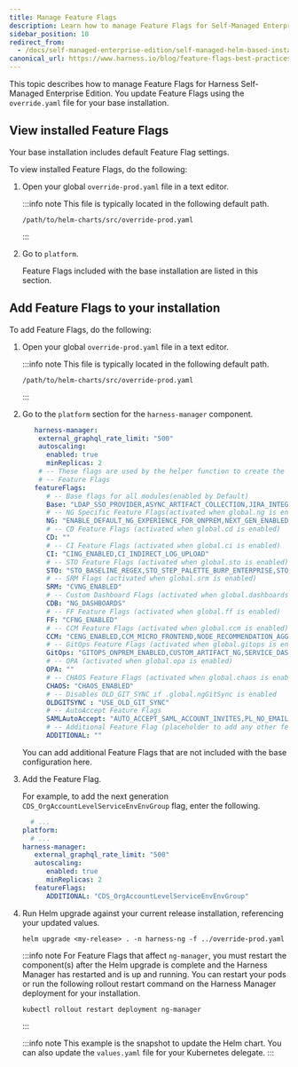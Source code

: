 ```yaml
---
title: Manage Feature Flags
description: Learn how to manage Feature Flags for Self-Managed Enterprise Edition on-prem Helm installations.
sidebar_position: 10
redirect_from:
  - /docs/self-managed-enterprise-edition/self-managed-helm-based-install/manage-feature-flags/
canonical_url: https://www.harness.io/blog/feature-flags-best-practices
---
```


This topic describes how to manage Feature Flags for Harness Self-Managed Enterprise Edition. You update Feature Flags using the `override.yaml` file for your base installation.

## View installed Feature Flags

Your base installation includes default Feature Flag settings.

To view installed Feature Flags, do the following:

1. Open your global `override-prod.yaml` file in a text editor.

   :::info note
   This file is typically located in the following default path.

   ```
   /path/to/helm-charts/src/override-prod.yaml
   ```
   :::



2. Go to `platform`.

   Feature Flags included with the base installation are listed in this section.

## Add Feature Flags to your installation

To add Feature Flags, do the following:

1. Open your global `override-prod.yaml` file in a text editor.

   :::info note
   This file is typically located in the following default path.

   ```
   /path/to/helm-charts/src/override-prod.yaml
   ```
   :::

2. Go to the `platform` section for the `harness-manager` component.

   ```yaml
      harness-manager:
       external_graphql_rate_limit: "500"
       autoscaling:
         enabled: true
         minReplicas: 2
       # -- These flags are used by the helper function to create the FEATURES config value based off the global.<feature>.enabled boolean
       # -- Feature Flags
      featureFlags:
         # -- Base flags for all modules(enabled by Default)
         Base: "LDAP_SSO_PROVIDER,ASYNC_ARTIFACT_COLLECTION,JIRA_INTEGRATION,AUDIT_TRAIL_UI,GDS_TIME_SERIES_SAVE_PER_MINUTE,STACKDRIVER_SERVICEGUARD,BATCH_SECRET_DECRYPTION,TIME_SERIES_SERVICEGUARD_V2,TIME_SERIES_WORKFLOW_V2,CUSTOM_DASHBOARD,GRAPHQL,CV_FEEDBACKS,LOGS_V2_247,UPGRADE_JRE,LOG_STREAMING_INTEGRATION,NG_HARNESS_APPROVAL,GIT_SYNC_NG,NG_SHOW_DELEGATE,NG_CG_TASK_ASSIGNMENT_ISOLATION,AZURE_CLOUD_PROVIDER_VALIDATION_ON_DELEGATE,TERRAFORM_AWS_CP_AUTHENTICATION,NG_TEMPLATES,NEW_DEPLOYMENT_FREEZE,HELM_CHART_AS_ARTIFACT,RESOLVE_DEPLOYMENT_TAGS_BEFORE_EXECUTION,WEBHOOK_TRIGGER_AUTHORIZATION,GITHUB_WEBHOOK_AUTHENTICATION,CUSTOM_MANIFEST,GIT_ACCOUNT_SUPPORT,AZURE_WEBAPP,LDAP_GROUP_SYNC_JOB_ITERATOR,POLLING_INTERVAL_CONFIGURABLE,APPLICATION_DROPDOWN_MULTISELECT,USER_GROUP_AS_EXPRESSION,RESOURCE_CONSTRAINT_SCOPE_PIPELINE_ENABLED,NG_TEMPLATE_GITX,ELK_HEALTH_SOURCE,NG_ENABLE_LDAP_CHECK,CVNG_METRIC_THRESHOLD,SRM_HOST_SAMPLING_ENABLE,SRM_ENABLE_HEALTHSOURCE_CLOUDWATCH_METRICS,NG_SETTINGS"
         # -- NG Specific Feature Flags(activated when global.ng is enabled)
         NG: "ENABLE_DEFAULT_NG_EXPERIENCE_FOR_ONPREM,NEXT_GEN_ENABLED,NEW_LEFT_NAVBAR_SETTINGS,SPG_SIDENAV_COLLAPSE"
         # -- CD Feature Flags (activated when global.cd is enabled)
         CD: ""
         # -- CI Feature Flags (activated when global.ci is enabled)
         CI: "CING_ENABLED,CI_INDIRECT_LOG_UPLOAD"
         # -- STO Feature Flags (activated when global.sto is enabled)
         STO: "STO_BASELINE_REGEX,STO_STEP_PALETTE_BURP_ENTERPRISE,STO_STEP_PALETTE_CODEQL,STO_STEP_PALETTE_FOSSA,STO_STEP_PALETTE_GIT_LEAKS,STO_STEP_PALETTE_SEMGREP"
         # -- SRM Flags (activated when global.srm is enabled)
         SRM: "CVNG_ENABLED"
         # -- Custom Dashboard Flags (activated when global.dashboards is enabled)
         CDB: "NG_DASHBOARDS"
         # -- FF Feature Flags (activated when global.ff is enabled)
         FF: "CFNG_ENABLED"
         # -- CCM Feature Flags (activated when global.ccm is enabled)
         CCM: "CENG_ENABLED,CCM_MICRO_FRONTEND,NODE_RECOMMENDATION_AGGREGATE"
         # -- GitOps Feature Flags (activated when global.gitops is enabled)
         GitOps: "GITOPS_ONPREM_ENABLED,CUSTOM_ARTIFACT_NG,SERVICE_DASHBOARD_V2,ENV_GROUP,NG_SVC_ENV_REDESIGN"
         # -- OPA (activated when global.opa is enabled)
         OPA: ""
         # -- CHAOS Feature Flags (activated when global.chaos is enabled)
         CHAOS: "CHAOS_ENABLED"
         # -- Disables OLD_GIT_SYNC if .global.ngGitSync is enabled
         OLDGITSYNC : "USE_OLD_GIT_SYNC"
         # -- AutoAccept Feature Flags
         SAMLAutoAccept: "AUTO_ACCEPT_SAML_ACCOUNT_INVITES,PL_NO_EMAIL_FOR_SAML_ACCOUNT_INVITES"
         # -- Additional Feature Flag (placeholder to add any other featureFlags)
         ADDITIONAL: ""
   ```

   You can add additional Feature Flags that are not included with the base configuration here.

3. Add the Feature Flag.

   For example, to add the next generation `CDS_OrgAccountLevelServiceEnvEnvGroup` flag, enter the following.

   ```yaml
     # ...
   platform:
     # ...
   harness-manager:
      external_graphql_rate_limit: "500"
      autoscaling:
         enabled: true
         minReplicas: 2
      featureFlags:
         ADDITIONAL: "CDS_OrgAccountLevelServiceEnvEnvGroup"
   ```

4. Run Helm upgrade against your current release installation, referencing your updated values.

   ```
   helm upgrade <my-release> . -n harness-ng -f ../override-prod.yaml
   ```

   :::info note
   For Feature Flags that affect `ng-manager`, you must restart the component(s) after the Helm upgrade is complete and the Harness Manager has restarted and is up and running. You can restart your pods or run the following rollout restart command on the Harness Manager deployment for your installation.

   ```
   kubectl rollout restart deployment ng-manager
   ```
   :::

   :::info note
   This example is the snapshot to update the Helm chart. You can also update the `values.yaml` file for your Kubernetes delegate.
   :::

